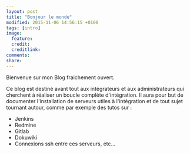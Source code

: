 ```yaml
---
layout: post
title: "Bonjour le monde"
modified: 2015-11-06 14:56:15 +0100
tags: [intro]
image:
  feature: 
  credit: 
  creditlink: 
comments: 
share: 
---
```


Bienvenue sur mon Blog fraichement ouvert.

Ce blog est destiné avant tout aux intégrateurs et aux administrateurs qui cherchent à réaliser un boucle complète d'intégration. Il aura pour but de documenter l'installation de serveurs utiles à l'intégration et de tout sujet tournant autour, comme par exemple des tutos sur :

* Jenkins
* Redmine
* Gitlab
* Dokuwiki
* Connexions ssh entre ces serveurs, etc...


